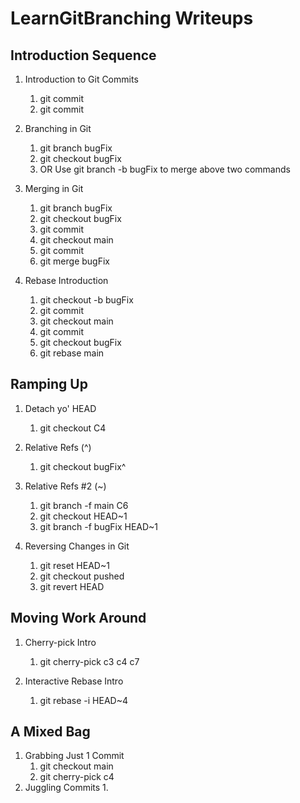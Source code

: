 # LearnGitBranching Writeups

## Introduction Sequence
1. Introduction to Git Commits
	1. git commit
	2. git commit

2. Branching in Git
	1. git branch bugFix
	2. git checkout bugFix
	3. OR Use git branch -b bugFix to merge above two commands

3. Merging in Git
	1. git branch bugFix
	2. git checkout bugFix
	3. git commit
	4. git checkout main
	5. git commit
	6. git merge bugFix

4. Rebase Introduction
	1. git checkout -b bugFix
	2. git commit
	3. git checkout main
	4. git commit
	5. git checkout bugFix
	6. git rebase main

## Ramping Up
1. Detach yo' HEAD
	1. git checkout C4

2. Relative Refs (^)
	1. git checkout bugFix^

3. Relative Refs #2 (~)
	1. git branch -f main C6
	2. git checkout HEAD~1
	3. git branch -f bugFix HEAD~1

4. Reversing Changes in Git
	1. git reset HEAD~1
	2. git checkout pushed
	3. git revert HEAD

## Moving Work Around
1. Cherry-pick Intro
	1. git cherry-pick c3 c4 c7

2. Interactive Rebase Intro
	1. git rebase -i HEAD~4
 
## A Mixed Bag
1. Grabbing Just 1 Commit
	1. git checkout main
	2. git cherry-pick c4
2. Juggling Commits
	1.  

